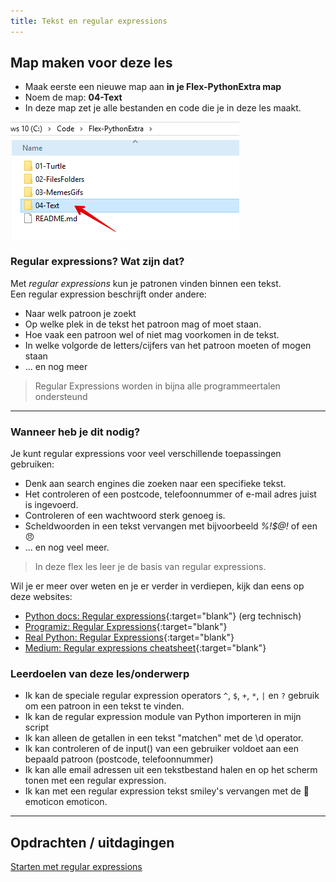 ```yaml
---
title: Tekst en regular expressions
---
```


## Map maken voor deze les
* Maak eerste een nieuwe map aan **in je Flex-PythonExtra map**
* Noem de map: **04-Text**
* In deze map zet je alle bestanden en code die je in deze les maakt.

![](new-folder.png)

### Regular expressions? Wat zijn dat?
Met *regular expressions* kun je patronen vinden binnen een tekst.  
Een regular expression beschrijft onder andere:
- Naar welk patroon je zoekt
- Op welke plek in de tekst het patroon mag of moet staan.
- Hoe vaak een patroon wel of niet mag voorkomen in de tekst.
- In welke volgorde de letters/cijfers van het patroon moeten of mogen staan
- ... en nog meer

> Regular Expressions worden in bijna alle programmeertalen ondersteund

---

### Wanneer heb je dit nodig?
Je kunt regular expressions voor veel verschillende toepassingen gebruiken:

- Denk aan search engines die zoeken naar een specifieke tekst.
- Het controleren of een postcode, telefoonnummer of e-mail adres juist is ingevoerd.
- Controleren of een wachtwoord sterk genoeg is.
- Scheldwoorden in een tekst vervangen met bijvoorbeeld *%$!%@$$@!* of een &#128544;
- ... en nog veel meer.

> In deze flex les leer je de basis van regular expressions. 

Wil je er meer over weten en je er verder in verdiepen, kijk dan eens op deze websites:

- [Python docs: Regular expressions](https://docs.python.org/3/library/re.html?highlight=re){:target="blank"} (erg technisch)
- [Programiz: Regular Expressions](https://www.programiz.com/python-programming/regex){:target="blank"}
- [Real Python: Regular Expressions](https://realpython.com/regex-python/){:target="blank"}
- [Medium: Regular expressions cheatsheet](https://medium.com/factory-mind/regex-tutorial-a-simple-cheatsheet-by-examples-649dc1c3f285){:target="blank"}

### Leerdoelen van deze les/onderwerp
- Ik kan de speciale regular expression operators `^`, `$`, `+`, `*`, `|` en `?` gebruik om een patroon in een tekst te vinden.
- Ik kan de regular expression module van Python importeren in mijn script
- Ik kan alleen de getallen in een tekst "matchen" met de \d operator.
- Ik kan controleren of de input() van een gebruiker voldoet aan een bepaald patroon (postcode, telefoonnummer)
- Ik kan alle email adressen uit een tekstbestand halen en op het scherm tonen met een regular expression.
- Ik kan met een regular expression tekst smiley's vervangen met de &#128578; emoticon emoticon.

---

## Opdrachten / uitdagingen

[Starten met regular expressions](01-start-regex/)


